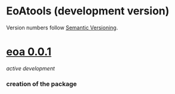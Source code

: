 # EoAtools (development version)

Version numbers follow [Semantic Versioning](https://semver.org/).

# [eoa 0.0.1](https://github.com/dapperstats/EoAtools/master)
*active development*

### creation of the package